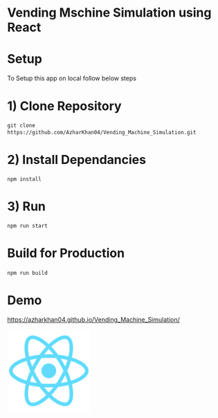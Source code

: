 # Vending Mschine Simulation using React

# Setup

  To Setup this app on local follow below steps

# 1) Clone Repository

    git clone 
    https://github.com/AzharKhan04/Vending_Machine_Simulation.git

# 2) Install Dependancies

    npm install

# 3) Run

    npm run start

# Build for Production 

  <code>npm run build</code>

# Demo

https://azharkhan04.github.io/Vending_Machine_Simulation/


<img src="https://github.com/AzharKhan04/Vending_Machine_Simulation/blob/master/public/logo192.png"/>
